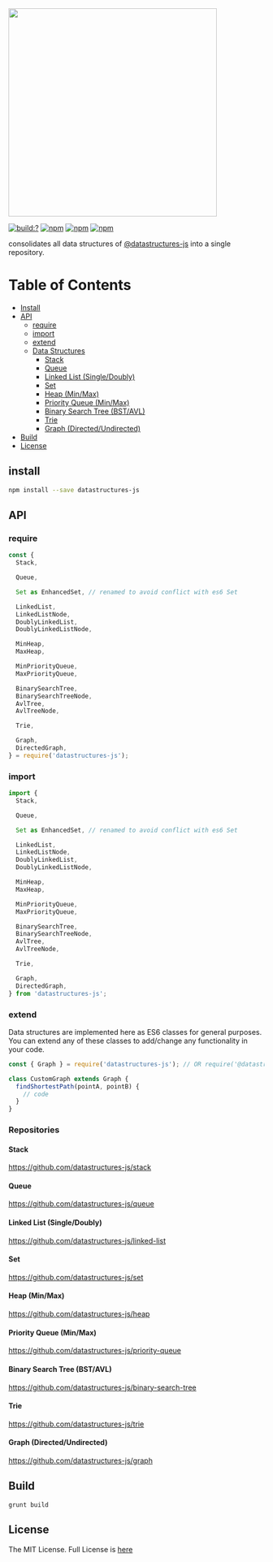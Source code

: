 <img width="410" src="https://user-images.githubusercontent.com/6517308/79055948-c84f8200-7c16-11ea-9a9e-be952f13ba45.jpg" />

[![build:?](https://travis-ci.org/eyas-ranjous/datastructures-js.svg?branch=master)](https://travis-ci.org/eyas-ranjous/datastructures-js) 
[![npm](https://img.shields.io/npm/v/datastructures-js.svg)](https://www.npmjs.com/package/datastructures-js)
[![npm](https://img.shields.io/npm/dm/datastructures-js.svg)](https://www.npmjs.com/package/datastructures-js) [![npm](https://img.shields.io/badge/node-%3E=%206.0-blue.svg)](https://www.npmjs.com/package/datastructures-js)

consolidates all data structures of <a href="https://github.com/datastructures-js">@datastructures-js</a> into a single repository.

# Table of Contents
* [Install](#install)
* [API](#api)
  * [require](#require)
  * [import](#import)
  * [extend](#extend)
  * [Data Structures](#data-structures)
    * [Stack](#stack)
    * [Queue](#queue)
    * [Linked List (Single/Doubly)](#linked-list-singledoubly)
    * [Set](#set)
    * [Heap (Min/Max)](#heap-minmax)
    * [Priority Queue (Min/Max)](#priority-queue-minmax)
    * [Binary Search Tree (BST/AVL)](#binary-search-tree-bstavl)
    * [Trie](#trie)
    * [Graph (Directed/Undirected)](#graph-directedundirected)
 * [Build](#build)
 * [License](#license)

## install
```sh
npm install --save datastructures-js
```

## API

### require
```js
const {
  Stack,

  Queue,

  Set as EnhancedSet, // renamed to avoid conflict with es6 Set

  LinkedList,
  LinkedListNode,
  DoublyLinkedList,
  DoublyLinkedListNode,

  MinHeap,
  MaxHeap,

  MinPriorityQueue,
  MaxPriorityQueue,

  BinarySearchTree,
  BinarySearchTreeNode,
  AvlTree,
  AvlTreeNode,

  Trie,

  Graph,
  DirectedGraph,
} = require('datastructures-js');
```

### import
```js
import {
  Stack,

  Queue,

  Set as EnhancedSet, // renamed to avoid conflict with es6 Set

  LinkedList,
  LinkedListNode,
  DoublyLinkedList,
  DoublyLinkedListNode,

  MinHeap,
  MaxHeap,

  MinPriorityQueue,
  MaxPriorityQueue,

  BinarySearchTree,
  BinarySearchTreeNode,
  AvlTree,
  AvlTreeNode,

  Trie,

  Graph,
  DirectedGraph,
} from 'datastructures-js';
```

### extend
Data structures are implemented here as ES6 classes for general purposes. You can extend any of these classes to add/change any functionality in your code.

```js
const { Graph } = require('datastructures-js'); // OR require('@datastructures-js/graph')

class CustomGraph extends Graph {
  findShortestPath(pointA, pointB) {
    // code
  }
}
```

### Repositories

#### Stack
https://github.com/datastructures-js/stack

#### Queue
https://github.com/datastructures-js/queue

#### Linked List (Single/Doubly)
https://github.com/datastructures-js/linked-list

#### Set
https://github.com/datastructures-js/set

#### Heap (Min/Max)
https://github.com/datastructures-js/heap

#### Priority Queue (Min/Max)
https://github.com/datastructures-js/priority-queue

#### Binary Search Tree (BST/AVL)
https://github.com/datastructures-js/binary-search-tree

#### Trie
https://github.com/datastructures-js/trie

#### Graph (Directed/Undirected)
https://github.com/datastructures-js/graph

## Build
```
grunt build
```

## License
The MIT License. Full License is [here](https://github.com/eyas-ranjous/datastructures-js/blob/master/LICENSE)
